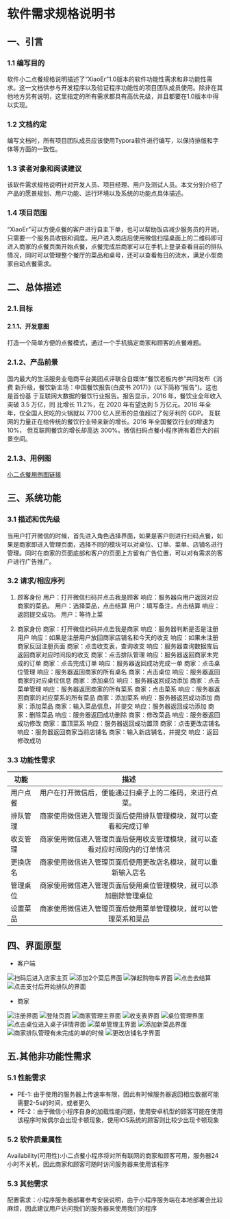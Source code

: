 # 软件需求规格说明书

## 一、引言

### 1.1 编写目的

​	软件小二点餐规格说明描述了“XiaoEr”1.0版本的软件功能性需求和非功能性需求。这一文档供参与开发程序以及验证程序功能性的项目团队成员使用。除非在其他地方另有说明，这里指定的所有需求都具有高优先级，并且都要在1.0版本中得以实现。

### 1.2 文档约定


​	编写文档时，所有项目团队成员应该使用Typora软件进行编写，以保持排版和字体等方面的一致性。

### 1.3 读者对象和阅读建议

​	该软件需求规格说明针对开发人员、项目经理、用户及测试人员。本文分别介绍了产品的愿景规划、用户功能、运行环境以及系统的功能点具体描述。

### 1.4 项目范围

​	“XiaoEr”可以方便点餐的客户进行自主下单，也可以帮助饭店减少服务员的开销，只需要一个服务员收银和调度。用户进入商店后使用微信扫描桌面上的二维码即可进入商家的点餐页面开始点餐，点餐完成后商家可以在手机上登录查看目前的排队情况，同时可以管理整个餐厅的菜品和桌号，还可以查看每日的流水，满足小型商家自动点餐需求。

## 二、总体描述
### 2.1.目标
#### 2.1.1、开发意图
​	打造一个简单方便的点餐模式，通过一个手机搞定商家和顾客的点餐难题。

### 2.1.2、产品前景
​	国内最大的生活服务业电商平台美团点评联合自媒体“餐饮老板内参”共同发布《消费 新升级，餐饮新主场：中国餐饮报告(白皮书 2017)》(以下简称“报告”)。这也是首份基 于互联网大数据的餐饮行业报告。报告显示，2016 年，餐饮业全年收入突破 3.5 万亿，同 比增长 11.2%，在 2020 年有望达到 5 万亿元。2016 年全年，仅全国人民吃的火锅就以 7700 亿人民币的总值超过了匈牙利的 GDP。 互联网的力量正在给传统的餐饮行业带来新的增长。2016 年全国餐饮行业的增速为 10%， 但互联网餐饮的增长却高达 300%。微信扫码点餐小程序拥有着巨大的前景空间。 

### 2.1.3、用例图

[小二点餐用例图链接](https://github.com/GiveMeFive-SYSU/Dashboard/blob/master/doc/use_case_diagram/readme.md)


## 三、系统功能

### 3.1 描述和优先级
​	当用户打开微信的时候，首先进入角色选择界面，如果是客户则进行扫码点餐，如果是商家即进入管理页面，选择不同的模块可以对桌位、订单、菜单、店铺名进行管理。同时在商家的页面底部和客户的页面上方留有广告位置，可以对有需求的客户进行广告推广。

### 3.2 请求/相应序列
1. 顾客身份
用户：打开微信扫码并点击我是顾客
响应：服务器向用户返回对应商家的菜品。
用户：选择菜品，点击结算
用户：填写备注，点击结算
响应：返回提交成功。
用户：等待上菜

2. 商家身份
商家：打开微信扫码并点击我是商家
响应：服务器判断是否是注册用户
响应：如果是注册用户放回商家店铺名和今天的收支
响应：如果未注册商家反回注册页面
商家：点击收支表，查询收支
响应：服务器查询数据库后返回商家对应时间段的收支
商家：点击排队管理
响应：服务器返回商家未完成的订单
商家：点击完成订单
响应：服务器返回成功完成一单
商家：点击桌位管理
响应：服务器返回商家的所有桌名
商家：点击桌位
响应：服务器返回商家的对应桌位信息
商家：添加桌位
响应：服务器返回成功添加
商家：点击菜单管理
响应：服务器返回商家的所有菜系
商家：点击菜系
响应：服务器返回商家的对应菜系的所有菜品
商家：添加菜系
响应：服务器返回成功添加
商家：添加菜品
商家：输入菜品信息，并提交
响应：服务器返回成功添加
商家：删除菜品
响应：服务器返回成功删除
商家：修改菜品
响应：服务器返回成功修改
商家：置顶菜系
响应：服务器返回成功置顶
商家：点击更改店铺名
响应：服务器返回商家当前店铺名
商家：输入新店铺名，并提交
响应：返回修改成功


### 3.3 功能性需求

| 功能     |                             描述                             |
| -------- | :----------------------------------------------------------: |
| 用户点餐 |   用户在打开微信后，便能通过扫桌子上的二维码，来进行点菜。   |
| 排队管理 | 商家使用微信进入管理页面后使用排队管理模块，就可以查看和完成订单 |
| 收支管理 | 商家使用微信进入管理页面后使用收支管理模块，就可以查看对应时间段内的订单情况 |
| 更换店名 | 商家使用微信进入管理页面后使用更改店名模块，就可以重新输入店名 |
| 管理桌位 | 商家使用微信进入管理页面后使用桌位管理模块，就可以添加删除管理桌位 |
| 设置菜品 | 商家使用微信进入管理页面后使用菜单管理模块，就可以管理菜系和菜品 |

## 四、界面原型
* 客户端

![扫码后进入店家主页](./assets/扫码后进入店家主页.png)
![添加2个菜后界面](./assets/添加2个菜后界面.png)
![弹起购物车界面](./assets/弹起购物车界面.png)
![点击去结算](./assets/点击去结算.png)
![点击支付后开始排队的界面](./assets/点击支付后开始排队的界面.png)
* 商家

![注册界面](./assets/注册界面.png)
![登陆页面](./assets/登陆页面.png)
![商家管理主界面](./assets/商家管理主界面.png)
![收支表界面](./assets/收支表界面.png)
![桌位管理界面](./assets/桌位管理界面.png)
![点击桌位进入桌子详情界面](./assets/点击桌位进入桌子详情界面.png)
![菜单管理主界面](./assets/菜单管理主界面.png)
![添加新菜品界面](./assets/添加新菜品界面.png)
![商家排队管理有未完成的单的时候](./assets/商家排队管理有未完成的单的时候.png)
![更改店铺名字界面](./assets/更改店铺名字界面.png)




## 五.其他非功能性需求
### 5.1 性能需求
* PE-1: 由于使用的服务器上传速率有限，因此有时候服务器返回相应数据可能需要2-5s的时间，或者更久
* PE-2：由于微信小程序自身的加载性能问题，使用安卓机型的顾客可能在使用该程序时候偶尔会出现卡顿现象，使用IOS系统的顾客则比较少出现卡顿现象

### 5.2 软件质量属性
​	Availability(可用性):小二点餐小程序将对所有联网的商家和顾客可用，服务器24小时不关机，因此商家和顾客可随时访问服务器来使用该程序

### 5.3 其他需求
​	配置需求：小程序服务器部署参考安装说明，由于小程序服务端在本地部署会比较麻烦，因此建议用户访问我们的服务器来使用我们的程序